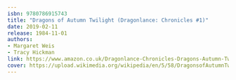```yaml
---
isbn: 9780786915743
title: "Dragons of Autumn Twilight (Dragonlance: Chronicles #1)"
date: 2019-02-11
release: 1984-11-01
authors:
- Margaret Weis
- Tracy Hickman
link: https://www.amazon.co.uk/Dragonlance-Chronicles-Dragons-Autumn-Twilight/dp/0140087184/ref=sr_1_3
cover: https://upload.wikimedia.org/wikipedia/en/5/58/DragonsofAutumnTwilight_1984original.jpg
---
```

